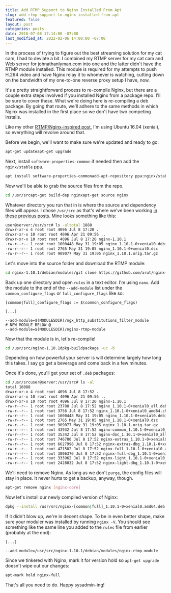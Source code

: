 ```yaml
---
title: Add RTMP Support to Nginx Installed From Apt
slug: add-rtmp-support-to-nginx-installed-from-apt
featured: false
layout: post
categories: posts
date: 2016-07-08 17:14:00 -07:00
last_modified_at: 2022-02-06 14:00:00 -07:00
---
```


In the process of trying to figure out the best streaming solution for my cat cam, I had to deviate a bit. I combined my RTMP server for my cat cam and Web server for johnathanlyman.com into one and the latter didn't have the RTMP module installed. This module is required for my attempts to push H.264 video and have Nginx relay it to whomever is watching, cutting down on the bandwidth of my one-to-one reverse proxy setup I have, now.

It's a pretty straightforward process to re-compile Nginx, but there are a couple extra steps involved if you installed Nginx from a package repo. I'll be sure to cover these. What we're doing here is re-compiling a deb package. By going that route, we'll adhere to the same methods in which Nginx was installed in the first place so we don't have two competing installs.

Like my other [RTMP/Nginx-inspired post](/stream-rtmp/), I'm using Ubuntu 16.04 (xenial), so everything will revolve around that.

Before we begin, we'll want to make sure we're updated and ready to go:

```sh
apt-get updateapt-get upgrade
```

Next, install `software-properties-common` if needed then add the `nginx/stable` ppa.

```sh
apt install software-properties-commonadd-apt-repository ppa:nginx/stable
```

Now we'll be able to grab the source files from the repo.

```sh
cd /usr/srcapt-get build-dep nginxapt-get source nginx
```

Whatever directory you run that in is where the source and dependency files will appear. I chose `/usr/src` as that's where we've been working [in these](/fighting-ffmpeg) [previous posts](/stream-rtmp/). Mine looks something like this:

```sh
user@server:/usr/src# ls -altotal 1888
drwxr-xr-x 4 root root 4096 Jul 8 17:20 .
drwxr-xr-x 10 root root 4096 Apr 21 09:56 ..
drwxr-xr-x 10 root root 4096 Jul 8 17:20 nginx-1.10.1
-rw-r--r-- 1 root root 1000448 May 31 19:05 nginx_1.10.1-0+xenial0.debian.tar.gz
-rw-r--r-- 1 root root 2765 May 31 19:05 nginx_1.10.1-0+xenial0.dsc
-rw-r--r-- 1 root root 909077 May 31 19:05 nginx_1.10.1.orig.tar.gz
```

Let's move into the source folder and download the RTMP module:

```sh
cd nginx-1.10.1/debian/modules/git clone https://github.com/arut/nginx-rtmp-module
```

Back up one directory and open `rules` in a text editor. I'm using `nano`. Add the module to the end of the `--add-module` list under the `common_configure_flags` or `full_configure_flags` like so:

```
[common|full]_configure_flags := $(common_configure_flags) 		

[...]

--add-module=$(MODULESDIR)/ngx_http_substitutions_filter_module                         
# NEW MODULE BELOW @                        
--add-module=$(MODULESDIR)/nginx-rtmp-module
```

Now that the module is in, let's re-compile!

```sh
cd /usr/src/nginx-1.10.1dpkg-buildpackage -uc -b
```

Depending on how powerful your server is will determine largely how long this takes. I say go get a beverage and come back in a few minutes.

Once it's done, you'll get your set of `.deb` packages:

```sh
cd /usr/srcuser@server:/usr/src# ls -al 
total 16088
drwxr-xr-x 4 root root 4096 Jul 8 17:52 .
drwxr-xr-x 10 root root 4096 Apr 21 09:56 ..
drwxr-xr-x 10 root root 4096 Jul 8 17:20 nginx-1.10.1
-rw-r--r-- 1 root root 23788 Jul 8 17:52 nginx_1.10.1-0+xenial0_all.deb
-rw-r--r-- 1 root root 3756 Jul 8 17:52 nginx_1.10.1-0+xenial0_amd64.changes
-rw-r--r-- 1 root root 1000448 May 31 19:05 nginx_1.10.1-0+xenial0.debian.tar.gz
-rw-r--r-- 1 root root 2765 May 31 19:05 nginx_1.10.1-0+xenial0.dsc
-rw-r--r-- 1 root root 909077 May 31 19:05 nginx_1.10.1.orig.tar.gz
-rw-r--r-- 1 root root 43932 Jul 8 17:52 nginx-common_1.10.1-0+xenial0_all.deb
-rw-r--r-- 1 root root 35342 Jul 8 17:52 nginx-doc_1.10.1-0+xenial0_all.deb
-rw-r--r-- 1 root root 746780 Jul 8 17:52 nginx-extras_1.10.1-0+xenial0_amd64.deb
-rw-r--r-- 1 root root 6627998 Jul 8 17:52 nginx-extras-dbg_1.10.1-0+xenial0_amd64.deb
-rw-r--r-- 1 root root 471502 Jul 8 17:52 nginx-full_1.10.1-0+xenial0_amd64.deb
-rw-r--r-- 1 root root 3806376 Jul 8 17:52 nginx-full-dbg_1.10.1-0+xenial0_amd64.deb
-rw-r--r-- 1 root root 333962 Jul 8 17:52 nginx-light_1.10.1-0+xenial0_amd64.deb
-rw-r--r-- 1 root root 2428032 Jul 8 17:52 nginx-light-dbg_1.10.1-0+xenial0_amd64.deb
```

We'll need to remove Nginx. As long as we don't `purge`, the config files will stay in place. It never hurts to get a backup, anyway, though.

```sh
apt-get remove nginx [nginx-core]
```

Now let's install our newly compiled version of Nginx:

```sh
dpkg --install /usr/src/nginx-[common|full]_1.10.1-0+xenial0.amd64.deb
```

If it didn't blow up, we're in decent shape. To be in even better shape, make sure your moduler was installed by running `nginx -V`. You should see something like the same line you added to the `rules` file from earlier (probably at the end):

```
[...] 

--add-module=/usr/src/nginx-1.10.1/debian/modules/nginx-rtmp-module
```

Since we tinkered with Nginx, mark it for version hold so `apt-get upgrade` doesn't wipe out our changes:

```sh
apt-mark hold nginx-full
```

That's all you need to do. Happy sysadmin-ing!

